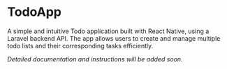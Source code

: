 # TodoApp

A simple and intuitive Todo application built with React Native, using a Laravel backend API. The app allows users to create and manage multiple todo lists and their corresponding tasks efficiently.

*Detailed documentation and instructions will be added soon.*